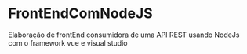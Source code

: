 # FrontEndComNodeJS
Elaboração de frontEnd consumidora de uma API REST usando NodeJs com o framework vue e visual studio

